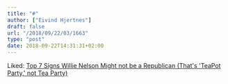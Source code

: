 ```yaml
---
title: "#"
author: ["Eivind Hjertnes"]
draft: false
url: "/2018/09/22/03/1663"
type: "post"
date: 2018-09-22T14:31:31+02:00
---
```


Liked:
[Top 7
Signs Willie Nelson Might not be a Republican (That's 'TeaPot Party,'
not Tea Party)](https://www.juancole.com/2018/09/willie-nelson-republican.html)
